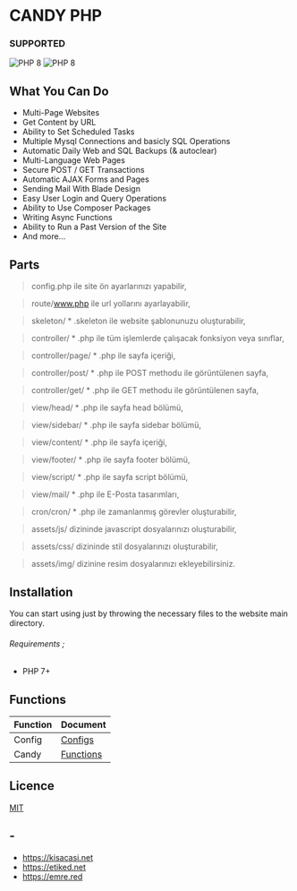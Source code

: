 # CANDY PHP

### SUPPORTED
<img alt="PHP 8" src="https://img.shields.io/static/v1.svg?label=PHP7&message=WORKING&color=red&style=for-the-badge&logo=php&labelColor=white">  
<img alt="PHP 8" src="https://img.shields.io/static/v1.svg?label=PHP8&message=COMING+SOON&color=lightgray&style=for-the-badge&logo=php&labelColor=white">

## What You Can Do
  - Multi-Page Websites
  - Get Content by URL
  - Ability to Set Scheduled Tasks
  - Multiple Mysql Connections and basicly SQL Operations
  - Automatic Daily Web and SQL Backups (& autoclear)
  - Multi-Language Web Pages
  - Secure POST / GET Transactions
  - Automatic AJAX Forms and Pages
  - Sending Mail With Blade Design
  - Easy User Login and Query Operations
  - Ability to Use Composer Packages
  - Writing Async Functions
  - Ability to Run a Past Version of the Site
  - And more...  
    

## Parts
> config.php ile site ön ayarlarınızı yapabilir,

> route/www.php ile url yollarını ayarlayabilir,
 
> skeleton/ * .skeleton ile website şablonunuzu oluşturabilir,
 
> controller/ * .php ile tüm işlemlerde çalışacak fonksiyon veya sınıflar,

> controller/page/ * .php ile sayfa içeriği,

> controller/post/ * .php ile POST methodu ile görüntülenen sayfa,

> controller/get/ * .php ile GET methodu ile görüntülenen sayfa,

> view/head/ * .php ile sayfa head bölümü,

> view/sidebar/ * .php ile sayfa sidebar bölümü,

> view/content/ * .php ile sayfa içeriği,

> view/footer/ * .php ile sayfa footer bölümü,

> view/script/ * .php ile sayfa script bölümü,

> view/mail/ * .php ile E-Posta tasarımları,
 
> cron/cron/ * .php ile zamanlanmış görevler oluşturabilir,

> assets/js/ dizininde javascript dosyalarınızı oluşturabilir,

> assets/css/ dizininde stil dosyalarınızı oluşturabilir,

> assets/img/ dizinine resim dosyalarınızı ekleyebilirsiniz.

## Installation
You can start using just by throwing the necessary files to the website main directory.  
  
###### Requirements ;
 - PHP 7+

## Functions
| Function | Document |
| ------ | ------ |
| Config | [Configs][config.md] |
| Candy | [Functions][candy.md] |



## Licence
[MIT](https://choosealicense.com/licenses/mit/)

   [config.md]: <https://github.com/emredv/Candy-PHP/blob/master/README/CONFIG.md>
   [candy.md]: <https://github.com/emredv/Candy-PHP/blob/master/README/CANDY.md>

## -
- https://kisacasi.net
- https://etiked.net
- https://emre.red
